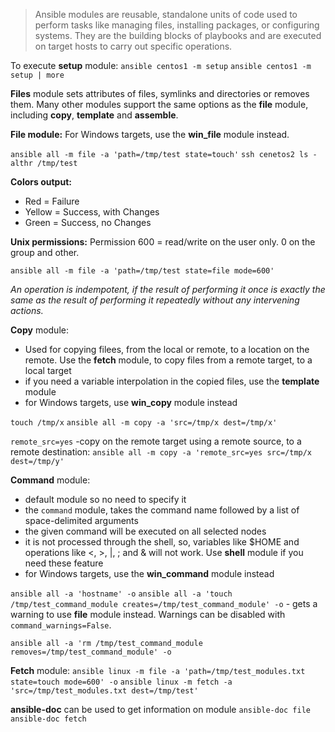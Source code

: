 > Ansible modules are reusable, standalone units of code used to perform tasks like managing files, installing packages, or configuring systems. They are the building blocks of playbooks and are executed on target hosts to carry out specific operations.

To execute **setup** module:
`ansible centos1 -m setup`
`ansible centos1 -m setup | more`

**Files** module sets attributes of files, symlinks and directories or removes them.
Many other modules support the same options as the **file** module, including **copy**, **template** and **assemble**. 

**File module:**
For Windows targets, use the **win_file** module instead.

`ansible all -m file -a 'path=/tmp/test state=touch'`
`ssh cenetos2 ls -althr /tmp/test`

**Colors output:**
- Red = Failure
- Yellow = Success, with Changes
- Green = Success, no Changes

**Unix permissions:**
Permission 600 = read/write on the user only. 0 on the group and other.

`ansible all -m file -a 'path=/tmp/test state=file mode=600'`

*An operation is indempotent, if the result of performing it once is exactly the same as the result of performing it repeatedly without any intervening actions.*

**Copy** module:
- Used for copying filees, from the local or remote, to a location on the remote. Use the **fetch** module, to copy files from a remote target, to a local target
- if you need a variable interpolation in the copied files, use the **template** module
- for Windows targets, use **win_copy** module instead

`touch /tmp/x`
`ansible all -m copy -a 'src=/tmp/x dest=/tmp/x'`

`remote_src=yes` -copy on the remote target using a remote source, to a remote destination:
`ansible all -m copy -a 'remote_src=yes src=/tmp/x dest=/tmp/y'`

**Command** module:
- default module so no need to specify it
- the `command` module, takes the command name followed by a list of space-delimited arguments
- the given command will be executed on all selected nodes
- it is not processed through the shell, so, variables like $HOME and operations like <, >, |, ; and & will not work. Use **shell** module if you need these feature
- for Windows targets, use the **win_command** module instead

`ansible all -a 'hostname' -o`
`ansible all -a 'touch /tmp/test_command_module creates=/tmp/test_command_module' -o` - gets a warning to use **file** module instead. Warnings can be disabled with `command_warnings=False`.

`ansible all -a 'rm /tmp/test_command_module removes=/tmp/test_command_module' -o`

**Fetch** module:
`ansible linux -m file -a 'path=/tmp/test_modules.txt state=touch mode=600' -o`
`ansible linux -m fetch -a 'src=/tmp/test_modules.txt dest=/tmp/test'`

**ansible-doc** can be used to get information on module
`ansible-doc file`
`ansible-doc fetch`


